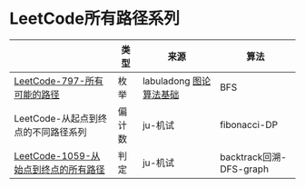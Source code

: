 # LeetCode所有路径系列



|                                                              | 类型   | 来源                                                         | 算法                    |
| ------------------------------------------------------------ | ------ | ------------------------------------------------------------ | ----------------------- |
| [LeetCode-797-所有可能的路径](https://leetcode.cn/problems/all-paths-from-source-to-target/) | 枚举   | labuladong [图论算法基础](https://mp.weixin.qq.com/s?__biz=MzAxODQxMDM0Mw==&mid=2247494624&idx=1&sn=29b84ce2a1ba8115922179e207281e27&scene=21#wechat_redirect) | BFS                     |
| LeetCode-从起点到终点的不同路径系列                          | 偏计数 | ju-机试                                                      | fibonacci-DP            |
| [LeetCode-1059-从始点到终点的所有路径](https://leetcode.cn/problems/all-paths-from-source-lead-to-destination/) | 判定   | ju-机试                                                      | backtrack回溯-DFS-graph |

